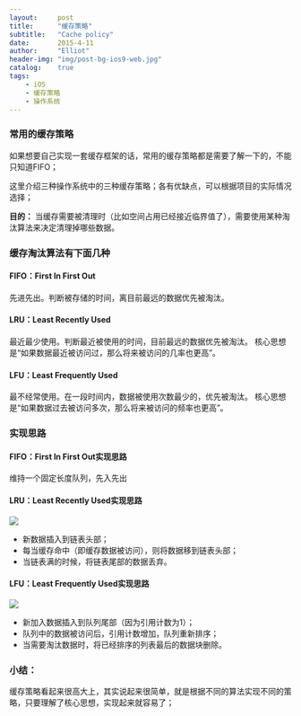 ```yaml
---
layout:     post
title:      "缓存策略"
subtitle:   "Cache policy"
date:       2015-4-11
author:     "Elliot"
header-img: "img/post-bg-ios9-web.jpg"
catalog:    true
tags:
    - iOS
    - 缓存策略
    - 操作系统
---
```


### 常用的缓存策略

如果想要自己实现一套缓存框架的话，常用的缓存策略都是需要了解一下的，不能只知道FIFO；

这里介绍三种操作系统中的三种缓存策略；各有优缺点，可以根据项目的实际情况选择；

**目的：** 当缓存需要被清理时（比如空间占用已经接近临界值了），需要使用某种淘汰算法来决定清理掉哪些数据。

### 缓存淘汰算法有下面几种

#### FIFO：First In First Out
先进先出。判断被存储的时间，离目前最远的数据优先被淘汰。

#### LRU：Least Recently Used
最近最少使用。判断最近被使用的时间，目前最远的数据优先被淘汰。
核心思想是“如果数据最近被访问过，那么将来被访问的几率也更高”。

#### LFU：Least Frequently Used
最不经常使用。在一段时间内，数据被使用次数最少的，优先被淘汰。
核心思想是“如果数据过去被访问多次，那么将来被访问的频率也更高”。

### 实现思路

#### FIFO：First In First Out实现思路

维持一个固定长度队列，先入先出

#### LRU：Least Recently Used实现思路

<img src="https://Elliotsomething.GitHub.io/images/post-LRU.png">

- 新数据插入到链表头部；
- 每当缓存命中（即缓存数据被访问），则将数据移到链表头部；
- 当链表满的时候，将链表尾部的数据丢弃。

#### LFU：Least Frequently Used实现思路

<img src="https://Elliotsomething.GitHub.io/images/post-LFU.png">

- 新加入数据插入到队列尾部（因为引用计数为1）；
- 队列中的数据被访问后，引用计数增加，队列重新排序；
- 当需要淘汰数据时，将已经排序的列表最后的数据块删除。

### 小结：
缓存策略看起来很高大上，其实说起来很简单，就是根据不同的算法实现不同的策略，只要理解了核心思想，实现起来就容易了；
